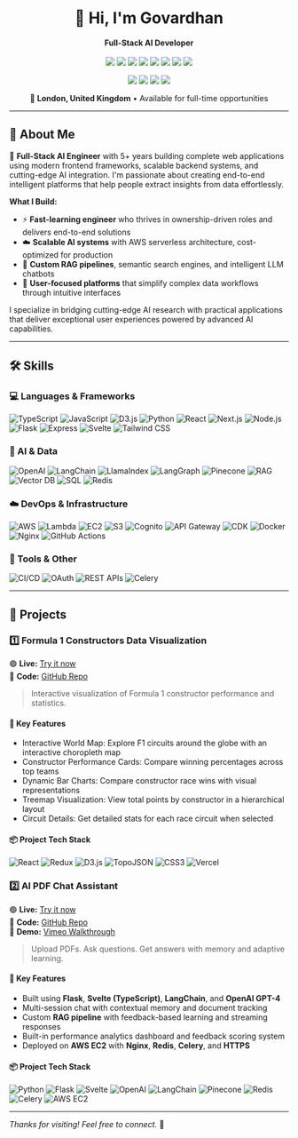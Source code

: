 <h1 align="center">👋 Hi, I'm Govardhan</h1>

<p align="center">
  <b>Full-Stack AI Developer</b><br><br>
  <img src="https://img.shields.io/badge/JavaScript-F7DF1E?style=flat&logo=javascript&logoColor=black" />
  <img src="https://img.shields.io/badge/React-20232A?style=flat&logo=react&logoColor=61DAFB" />
  <img src="https://img.shields.io/badge/TypeScript-3178C6?style=flat&logo=typescript&logoColor=white" />
  <img src="https://img.shields.io/badge/Node.js-339933?style=flat&logo=nodedotjs&logoColor=white" />
  <img src="https://img.shields.io/badge/Python-3776AB?style=flat&logo=python&logoColor=white" />
  <img src="https://img.shields.io/badge/OpenAI-412991?style=flat&logo=openai&logoColor=white" />
  <img src="https://img.shields.io/badge/LangChain-black?style=flat&logo=langchain&logoColor=white" />
  <img src="https://img.shields.io/badge/AWS-232F3E?style=flat&logo=amazonaws&logoColor=white" />
</p>


<p align="center">
  <a href="https://www.linkedin.com/in/govardhan-narayana-swamy/"><img src="https://img.shields.io/badge/LinkedIn-0077B5?style=flat&logo=linkedin&logoColor=white"/></a>
  <a href="https://govardhan-software-engineer.vercel.app/"><img src="https://img.shields.io/badge/-Portfolio-FF5722?style=flat&logo=web&logoColor=white"/></a>
  <a href="mailto:27.govardhan@gmail.com"><img src="https://img.shields.io/badge/-Email-D14836?style=flat&logo=gmail&logoColor=white"/></a>
  <a href="https://github.com/govardhan27"><img src="https://img.shields.io/badge/-GitHub-181717?style=flat&logo=github&logoColor=white"/></a>
</p>

<p align="center">
  📍 <b>London, United Kingdom</b> • Available for full-time opportunities
</p>

---

## 🧠 About Me

🚀 **Full-Stack AI Engineer** with 5+ years building complete web applications using modern frontend frameworks, scalable backend systems, and cutting-edge AI integration. I'm passionate about creating end-to-end intelligent platforms that help people extract insights from data effortlessly.

**What I Build:**
- ⚡ **Fast-learning engineer** who thrives in ownership-driven roles and delivers end-to-end solutions
- ☁️ **Scalable AI systems** with AWS serverless architecture, cost-optimized for production
- 💬 **Custom RAG pipelines**, semantic search engines, and intelligent LLM chatbots
- 🧩 **User-focused platforms** that simplify complex data workflows through intuitive interfaces

I specialize in bridging cutting-edge AI research with practical applications that deliver exceptional user experiences powered by advanced AI capabilities.

---

## 🛠️ Skills

### 💻 Languages & Frameworks

![TypeScript](https://img.shields.io/badge/TypeScript-3178C6?style=flat&logo=typescript&logoColor=white)
![JavaScript](https://img.shields.io/badge/JavaScript-F7DF1E?style=flat&logo=javascript&logoColor=black)
![D3.js](https://img.shields.io/badge/D3.js-F9A03C?style=flat&logo=d3.js&logoColor=white)
![Python](https://img.shields.io/badge/Python-3776AB?style=flat&logo=python&logoColor=white)
![React](https://img.shields.io/badge/React-20232A?style=flat&logo=react&logoColor=61DAFB)
![Next.js](https://img.shields.io/badge/Next.js-000000?style=flat&logo=next.js&logoColor=white)
![Node.js](https://img.shields.io/badge/Node.js-339933?style=flat&logo=node.js&logoColor=white)
![Flask](https://img.shields.io/badge/Flask-000000?style=flat&logo=flask&logoColor=white)
![Express](https://img.shields.io/badge/Express.js-000000?style=flat&logo=express&logoColor=white)
![Svelte](https://img.shields.io/badge/Svelte-FF3E00?style=flat&logo=svelte&logoColor=white)
![Tailwind CSS](https://img.shields.io/badge/Tailwind_CSS-06B6D4?style=flat&logo=tailwind-css&logoColor=white)


### 🤖 AI & Data

![OpenAI](https://img.shields.io/badge/OpenAI-412991?style=flat&logo=openai&logoColor=white)
![LangChain](https://img.shields.io/badge/LangChain-black?style=flat&logo=langchain&logoColor=white)
![LlamaIndex](https://img.shields.io/badge/LlamaIndex-3A76F0?style=flat&logo=llama&logoColor=white)
![LangGraph](https://img.shields.io/badge/LangGraph-121212?style=flat&logo=langgraph&logoColor=white)
![Pinecone](https://img.shields.io/badge/Pinecone-4D3AFF?style=flat&logo=pinecone&logoColor=white)
![RAG](https://img.shields.io/badge/RAG-FF6B6B?style=flat)
![Vector DB](https://img.shields.io/badge/Vector_DB-6E44FF?style=flat)
![SQL](https://img.shields.io/badge/SQL-003B57?style=flat&logo=postgresql&logoColor=white)
![Redis](https://img.shields.io/badge/Redis-DC382D?style=flat&logo=redis&logoColor=white)


### ☁️ DevOps & Infrastructure

![AWS](https://img.shields.io/badge/AWS-232F3E?style=flat&logo=amazonwebservice&logoColor=white)
![Lambda](https://img.shields.io/badge/AWS_Lambda-FF9900?style=flat&logo=aws-lambda&logoColor=white)
![EC2](https://img.shields.io/badge/AWS_EC2-FF9900?style=flat&logo=amazonec2&logoColor=white)
![S3](https://img.shields.io/badge/AWS_S3-569A31?style=flat&logo=amazon-s3&logoColor=white)
![Cognito](https://img.shields.io/badge/AWS_Cognito-8C4FFF?style=flat)
![API Gateway](https://img.shields.io/badge/API_Gateway-FF4F00?style=flat)
![CDK](https://img.shields.io/badge/CDK-4B0082?style=flat)
![Docker](https://img.shields.io/badge/Docker-2496ED?style=flat&logo=docker&logoColor=white)
![Nginx](https://img.shields.io/badge/Nginx-009639?style=flat&logo=nginx&logoColor=white)
![GitHub Actions](https://img.shields.io/badge/GitHub_Actions-2088FF?style=flat&logo=github-actions&logoColor=white)


### 🧰 Tools & Other

![CI/CD](https://img.shields.io/badge/CI/CD-303030?style=flat&logo=githubactions&logoColor=white)
![OAuth](https://img.shields.io/badge/OAuth-1572B6?style=flat&logo=auth0&logoColor=white)
![REST APIs](https://img.shields.io/badge/REST_API-005571?style=flat)
![Celery](https://img.shields.io/badge/Celery-37814A?style=flat)


---

## 📁 Projects

### 1️⃣ Formula 1 Constructors Data Visualization

🟢 **Live:** [Try it now](https://f1-data-visualization.vercel.app/)  
📂 **Code:** [GitHub Repo](https://github.com/govardhan27/f1-data-visualization) 

> Interactive visualization of Formula 1 constructor performance and statistics.

#### 🔧 Key Features

- Interactive World Map: Explore F1 circuits around the globe with an interactive choropleth map
- Constructor Performance Cards: Compare winning percentages across top teams
- Dynamic Bar Charts: Compare constructor race wins with visual representations
- Treemap Visualization: View total points by constructor in a hierarchical layout
- Circuit Details: Get detailed stats for each race circuit when selected


#### 📦 Project Tech Stack

![React](https://img.shields.io/badge/React-20232A?style=flat&logo=react&logoColor=61DAFB)
![Redux](https://img.shields.io/badge/Redux-764ABC?style=flat&logo=redux&logoColor=white)
![D3.js](https://img.shields.io/badge/D3.js-F9A03C?style=flat&logo=d3.js&logoColor=white)
![TopoJSON](https://img.shields.io/badge/TopoJSON-3F5FBF?style=flat)
![CSS3](https://img.shields.io/badge/CSS3-1572B6?style=flat&logo=css3&logoColor=white)
![Vercel](https://img.shields.io/badge/Vercel-000000?style=flat&logo=vercel&logoColor=white)



### 2️⃣ AI PDF Chat Assistant

🟢 **Live:** [Try it now](https://18.175.140.199.nip.io/)  
📂 **Code:** [GitHub Repo](https://github.com/govardhan27/pdf-chat)  
🎥 **Demo:** [Vimeo Walkthrough](https://vimeo.com/1073830913/a77eaadbd6?ts=0&share=copy) 

> Upload PDFs. Ask questions. Get answers with memory and adaptive learning.

#### 🔧 Key Features

- Built using **Flask**, **Svelte (TypeScript)**, **LangChain**, and **OpenAI GPT-4**
- Multi-session chat with contextual memory and document tracking
- Custom **RAG pipeline** with feedback-based learning and streaming responses
- Built-in performance analytics dashboard and feedback scoring system
- Deployed on **AWS EC2** with **Nginx**, **Redis**, **Celery**, and **HTTPS**


#### 📦 Project Tech Stack

![Python](https://img.shields.io/badge/Python-3776AB?style=flat&logo=python&logoColor=white)
![Flask](https://img.shields.io/badge/Flask-000000?style=flat&logo=flask&logoColor=white)
![Svelte](https://img.shields.io/badge/Svelte-FF3E00?style=flat&logo=svelte&logoColor=white)
![OpenAI](https://img.shields.io/badge/OpenAI-412991?style=flat&logo=openai&logoColor=white)
![LangChain](https://img.shields.io/badge/LangChain-000000?style=flat)
![Pinecone](https://img.shields.io/badge/Pinecone-026AA7?style=flat)
![Redis](https://img.shields.io/badge/Redis-DC382D?style=flat&logo=redis&logoColor=white)
![Celery](https://img.shields.io/badge/Celery-37814A?style=flat)
![AWS EC2](https://img.shields.io/badge/AWS%20EC2-FF9900?style=flat&logo=amazonaws&logoColor=white)



<!-- 
## 📈 GitHub Stats (Dark Mode Ready)

<p align="center">
  <img width="47%" src="https://github-readme-stats.vercel.app/api?username=govardhan27&show_icons=true&theme=dark" />
  <img width="47%" src="https://github-readme-streak-stats.herokuapp.com/?user=govardhan27&theme=dark" />
</p>

--- -->

<!-- ## 🔗 More Links

- 🌐 [Personal Website](https://yourwebsite.com)
- 🧳 [Resume (PDF)](https://yourwebsite.com/resume.pdf)
- 📬 [Email](mailto:your.email@example.com) -->

---

_Thanks for visiting! Feel free to connect._ 🤝
